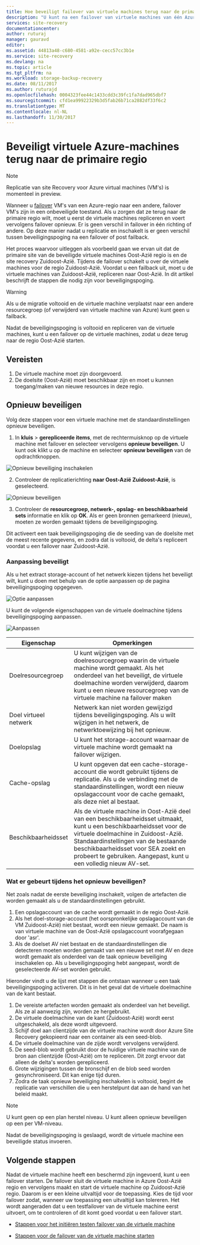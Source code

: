 ```yaml
---
title: Hoe beveiligt failover van virtuele machines terug naar de primaire Azure-regio in Azure | Microsoft Docs
description: "U kunt na een failover van virtuele machines van één Azure-regio naar een andere Azure Site Recovery gebruiken ter bescherming van de machines in omgekeerde richting. Meer informatie over de stappen procedure een beveiligt voordat opnieuw een failover."
services: site-recovery
documentationcenter: 
author: ruturaj
manager: gauravd
editor: 
ms.assetid: 44813a48-c680-4581-a92e-cecc57cc3b1e
ms.service: site-recovery
ms.devlang: na
ms.topic: article
ms.tgt_pltfrm: na
ms.workload: storage-backup-recovery
ms.date: 08/11/2017
ms.author: ruturajd
ms.openlocfilehash: 0004323fee44c1433cdd3c39fc1fa7dad965dbf7
ms.sourcegitcommit: cfd1ea99922329b3d5fab26b71ca2882df33f6c2
ms.translationtype: MT
ms.contentlocale: nl-NL
ms.lasthandoff: 11/30/2017
---
```

# <a name="reprotect-azure-vms-back-to-the-primary-region"></a>Beveiligt virtuele Azure-machines terug naar de primaire regio



>[!NOTE]
>
> Replicatie van site Recovery voor Azure virtual machines (VM's) is momenteel in preview.


Wanneer u [failover](../site-recovery-failover.md) VM's van een Azure-regio naar een andere, failover VM's zijn in een onbeveiligde toestand. Als u zorgen dat ze terug naar de primaire regio wilt, moet u eerst de virtuele machines repliceren en voert vervolgens failover opnieuw. Er is geen verschil in failover in één richting of andere. Op deze manier nadat u replicatie en inschakelt is er geen verschil tussen beveiligingspoging na een failover of post failback.

Het proces waarvoor uitleggen als voorbeeld gaan we ervan uit dat de primaire site van de beveiligde virtuele machines Oost-Azië regio is en de site recovery Zuidoost-Azië. Tijdens de failover schakelt u over de virtuele machines voor de regio Zuidoost-Azië. Voordat u een failback uit, moet u de virtuele machines van Zuidoost-Azië, repliceren naar Oost-Azië. In dit artikel beschrijft de stappen die nodig zijn voor beveiligingspoging.

> [!WARNING]
> Als u de migratie voltooid en de virtuele machine verplaatst naar een andere resourcegroep (of verwijderd van virtuele machine van Azure) kunt geen u failback.

Nadat de beveiligingspoging is voltooid en repliceren van de virtuele machines, kunt u een failover op de virtuele machines, zodat u deze terug naar de regio Oost-Azië starten.

## <a name="prerequisites"></a>Vereisten
1. De virtuele machine moet zijn doorgevoerd.
2. De doelsite (Oost-Azië) moet beschikbaar zijn en moet u kunnen toegang/maken van nieuwe resources in deze regio.

## <a name="reprotect"></a>Opnieuw beveiligen

Volg deze stappen voor een virtuele machine met de standaardinstellingen opnieuw beveiligen.

1. In **kluis** > **gerepliceerde items**, met de rechtermuisknop op de virtuele machine met failover en selecteer vervolgens **opnieuw beveiligen**. U kunt ook klikt u op de machine en selecteer **opnieuw beveiligen** van de opdrachtknoppen.

  ![Opnieuw beveiliging inschakelen](./media/site-recovery-how-to-reprotect-azure-to-azure/reprotect.png)

2. Controleer de replicatierichting **naar Oost-Azië Zuidoost-Azië**, is geselecteerd.

  ![Opnieuw beveiligen](./media/site-recovery-how-to-reprotect-azure-to-azure/reprotectblade.png)

3. Controleer de **resourcegroep, netwerk-, opslag- en beschikbaarheid sets** informatie en klik op **OK**. Als er geen bronnen gemarkeerd (nieuw), moeten ze worden gemaakt tijdens de beveiligingspoging.

Dit activeert een taak beveiligingspoging die de seeding van de doelsite met de meest recente gegevens, en zodra dat is voltooid, de delta's repliceert voordat u een failover naar Zuidoost-Azië.

### <a name="reprotect-customization"></a>Aanpassing beveiligt
Als u het extract storage-account of het netwerk kiezen tijdens het beveiligt wilt, kunt u doen met behulp van de optie aanpassen op de pagina beveiligingspoging opgegeven.

![Optie aanpassen](./media/site-recovery-how-to-reprotect-azure-to-azure/customize.png)

U kunt de volgende eigenschappen van de virtuele doelmachine tijdens beveiligingspoging aanpassen.

![Aanpassen](./media/site-recovery-how-to-reprotect-azure-to-azure/customizeblade.png)

|Eigenschap |Opmerkingen  |
|---------|---------|
|Doelresourcegroep     | U kunt wijzigen van de doelresourcegroep waarin de virtuele machine wordt gemaakt. Als het onderdeel van het beveiligt, de virtuele doelmachine worden verwijderd, daarom kunt u een nieuwe resourcegroep van de virtuele machine na failover maken         |
|Doel virtueel netwerk     | Netwerk kan niet worden gewijzigd tijdens beveiligingspoging. Als u wilt wijzigen in het netwerk, de netwerktoewijzing bij het opnieuw.         |
|Doelopslag     | U kunt het storage-account waarnaar de virtuele machine wordt gemaakt na failover wijzigen.         |
|Cache-opslag     | U kunt opgeven dat een cache-storage-account die wordt gebruikt tijdens de replicatie. Als u de verbinding met de standaardinstellingen, wordt een nieuw opslagaccount voor de cache gemaakt, als deze niet al bestaat.         |
|Beschikbaarheidsset     |Als de virtuele machine in Oost-Azië deel van een beschikbaarheidsset uitmaakt, kunt u een beschikbaarheidsset voor de virtuele doelmachine in Zuidoost-Azië. Standaardinstellingen van de bestaande beschikbaarheidsset voor SEA zoekt en probeert te gebruiken. Aangepast, kunt u een volledig nieuw AV-set.         |


### <a name="what-happens-during-reprotect"></a>Wat er gebeurt tijdens het opnieuw beveiligen?

Net zoals nadat de eerste beveiliging inschakelt, volgen de artefacten die worden gemaakt als u de standaardinstellingen gebruikt.
1. Een opslagaccount van de cache wordt gemaakt in de regio Oost-Azië.
2. Als het doel-storage-account (het oorspronkelijke opslagaccount van de VM Zuidoost-Azië) niet bestaat, wordt een nieuw gemaakt. De naam is van virtuele machine van de Oost-Azië opslagaccount voorafgegaan door 'asr'.
3. Als de doelset AV niet bestaat en de standaardinstellingen die detecteren moeten worden gemaakt van een nieuwe set met AV en deze wordt gemaakt als onderdeel van de taak opnieuw beveiliging inschakelen op. Als u beveiligingspoging hebt aangepast, wordt de geselecteerde AV-set worden gebruikt.


Hieronder vindt u de lijst met stappen die ontstaan wanneer u een taak beveiligingspoging activeren. Dit is in het geval dat de virtuele doelmachine van de kant bestaat.

1. De vereiste artefacten worden gemaakt als onderdeel van het beveiligt. Als ze al aanwezig zijn, worden ze hergebruikt.
2. De virtuele doelmachine van de kant (Zuidoost-Azië) wordt eerst uitgeschakeld, als deze wordt uitgevoerd.
3. Schijf doel aan clientzijde van de virtuele machine wordt door Azure Site Recovery gekopieerd naar een container als een seed-blob.
4. De virtuele doelmachine van de zijde wordt vervolgens verwijderd.
5. De seed-blob wordt gebruikt door de huidige virtuele machine van de bron aan clientzijde (Oost-Azië) om te repliceren. Dit zorgt ervoor dat alleen de delta's worden gerepliceerd.
6. Grote wijzigingen tussen de bronschijf en de blob seed worden gesynchroniseerd. Dit kan enige tijd duren.
7. Zodra de taak opnieuw beveiliging inschakelen is voltooid, begint de replicatie van verschillen die u een herstelpunt dat aan de hand van het beleid maakt.

> [!NOTE]
> U kunt geen op een plan herstel niveau. U kunt alleen opnieuw beveiligen op een per VM-niveau.

Nadat de beveiligingspoging is geslaagd, wordt de virtuele machine een beveiligde status invoeren.

## <a name="next-steps"></a>Volgende stappen

Nadat de virtuele machine heeft een beschermd zijn ingevoerd, kunt u een failover starten. De failover sluit de virtuele machine in Azure Oost-Azië regio en vervolgens maakt en start de virtuele machine op Zuidoost-Azië regio. Daarom is er een kleine uitvaltijd voor de toepassing. Kies de tijd voor failover zodat, wanneer uw toepassing een uitvaltijd kan tolereren. Het wordt aangeraden dat u een testfailover van de virtuele machine eerst uitvoert, om te controleren of dit komt goed voordat u een failover start.

-   [Stappen voor het initiëren testen failover van de virtuele machine](../site-recovery-test-failover-to-azure.md)

-   [Stappen voor de failover van de virtuele machine starten](../site-recovery-failover.md)
